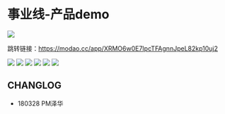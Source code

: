 # 事业线-产品demo

![](https://note.youdao.com/yws/public/resource/0cbc23168c4b7a03098b31acf31b9bbb/xmlnote/B82274ECCFF14F508AAA181A0842524E/5483)

跳转链接：https://modao.cc/app/XRMO6w0E7IpcTFAgnnJpeL82kp10uj2

![](https://note.youdao.com/yws/public/resource/0cbc23168c4b7a03098b31acf31b9bbb/xmlnote/2F1BC10C0C49499BAA13AD94728C44F5/5485)
![](https://note.youdao.com/yws/public/resource/0cbc23168c4b7a03098b31acf31b9bbb/xmlnote/8B6D994CCEEF4DA7A96AD78BFD3DE376/5487)
![](https://note.youdao.com/yws/public/resource/0cbc23168c4b7a03098b31acf31b9bbb/xmlnote/78F250DDC9674995A9E8CF05AD1A7ED5/5489)
![](https://note.youdao.com/yws/public/resource/0cbc23168c4b7a03098b31acf31b9bbb/xmlnote/C6118BDDD1034B04A830D5AED0800576/5491)
![](https://note.youdao.com/yws/public/resource/0cbc23168c4b7a03098b31acf31b9bbb/xmlnote/4AE1F22137C34F1A9976F3A15AC8FA44/5493)
![](https://note.youdao.com/yws/public/resource/0cbc23168c4b7a03098b31acf31b9bbb/xmlnote/A3C65D2A941A4D4B8AFB36B6D77C53F2/5495)

## CHANGLOG

+ 180328 PM泽华